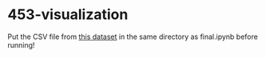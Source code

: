 # 453-visualization

Put the CSV file from [this dataset](https://www.kaggle.com/datasets/sobhanmoosavi/us-accidents) in the same directory as final.ipynb before running!
